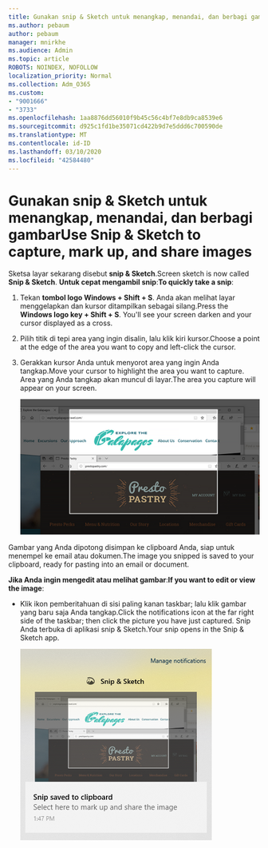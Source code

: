 ```yaml
---
title: Gunakan snip & Sketch untuk menangkap, menandai, dan berbagi gambar
ms.author: pebaum
author: pebaum
manager: mnirkhe
ms.audience: Admin
ms.topic: article
ROBOTS: NOINDEX, NOFOLLOW
localization_priority: Normal
ms.collection: Adm_O365
ms.custom:
- "9001666"
- "3733"
ms.openlocfilehash: 1aa8876dd56010f9b45c56c4bf7e8db9ca8539e6
ms.sourcegitcommit: d925c1fd1be35071cd422b9d7e5ddd6c700590de
ms.translationtype: MT
ms.contentlocale: id-ID
ms.lasthandoff: 03/10/2020
ms.locfileid: "42584480"
---
```

# <a name="use-snip--sketch-to-capture-mark-up-and-share-images"></a><span data-ttu-id="f7fa3-102">Gunakan snip & Sketch untuk menangkap, menandai, dan berbagi gambar</span><span class="sxs-lookup"><span data-stu-id="f7fa3-102">Use Snip & Sketch to capture, mark up, and share images</span></span>

<span data-ttu-id="f7fa3-103">Sketsa layar sekarang disebut **snip & Sketch**.</span><span class="sxs-lookup"><span data-stu-id="f7fa3-103">Screen sketch is now called **Snip & Sketch**.</span></span> <span data-ttu-id="f7fa3-104">**Untuk cepat mengambil snip**:</span><span class="sxs-lookup"><span data-stu-id="f7fa3-104">**To quickly take a snip**:</span></span>

1. <span data-ttu-id="f7fa3-105">Tekan **tombol logo Windows + Shift + S**. Anda akan melihat layar menggelapkan dan kursor ditampilkan sebagai silang.</span><span class="sxs-lookup"><span data-stu-id="f7fa3-105">Press the **Windows logo key + Shift + S**. You'll see your screen darken and your cursor displayed as a cross.</span></span> 

2. <span data-ttu-id="f7fa3-106">Pilih titik di tepi area yang ingin disalin, lalu klik kiri kursor.</span><span class="sxs-lookup"><span data-stu-id="f7fa3-106">Choose a point at the edge of the area you want to copy and left-click the cursor.</span></span> 

3. <span data-ttu-id="f7fa3-107">Gerakkan kursor Anda untuk menyorot area yang ingin Anda tangkap.</span><span class="sxs-lookup"><span data-stu-id="f7fa3-107">Move your cursor to highlight the area you want to capture.</span></span> <span data-ttu-id="f7fa3-108">Area yang Anda tangkap akan muncul di layar.</span><span class="sxs-lookup"><span data-stu-id="f7fa3-108">The area you capture will appear on your screen.</span></span>

   ![gambar pilihan yang disorot](media/snipone.png)

<span data-ttu-id="f7fa3-110">Gambar yang Anda dipotong disimpan ke clipboard Anda, siap untuk menempel ke email atau dokumen.</span><span class="sxs-lookup"><span data-stu-id="f7fa3-110">The image you snipped is saved to your clipboard, ready for pasting into an email or document.</span></span> 

<span data-ttu-id="f7fa3-111">**Jika Anda ingin mengedit atau melihat gambar**:</span><span class="sxs-lookup"><span data-stu-id="f7fa3-111">**If you want to edit or view the image**:</span></span> 

- <span data-ttu-id="f7fa3-112">Klik ikon pemberitahuan di sisi paling kanan taskbar; lalu klik gambar yang baru saja Anda tangkap.</span><span class="sxs-lookup"><span data-stu-id="f7fa3-112">Click the notifications icon at the far right side of the taskbar; then click the picture you have just captured.</span></span> <span data-ttu-id="f7fa3-113">Snip Anda terbuka di aplikasi snip & Sketch.</span><span class="sxs-lookup"><span data-stu-id="f7fa3-113">Your snip opens in the Snip & Sketch app.</span></span>

   ![gambar yang ditampilkan dalam potongan App](media/sniptwo.png)
